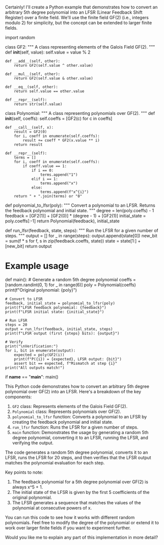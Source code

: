  Certainly! I'll create a Python example that demonstrates how to convert an arbitrary 5th degree polynomial into an LFSR (Linear Feedback Shift Register) over a finite field. We'll use the finite field GF(2) (i.e., integers modulo 2) for simplicity, but the concept can be extended to larger finite fields.



<antArtifact identifier="polynomial-to-lfsr" type="application/vnd.ant.code" language="python" title="Convert 5th Degree Polynomial to LFSR">
import random

class GF2:
    """
    A class representing elements of the Galois Field GF(2).
    """
    def __init__(self, value):
        self.value = value % 2

    def __add__(self, other):
        return GF2(self.value ^ other.value)

    def __mul__(self, other):
        return GF2(self.value & other.value)

    def __eq__(self, other):
        return self.value == other.value

    def __repr__(self):
        return str(self.value)

class Polynomial:
    """
    A class representing polynomials over GF(2).
    """
    def __init__(self, coeffs):
        self.coeffs = [GF2(c) for c in coeffs]

    def __call__(self, x):
        result = GF2(0)
        for i, coeff in enumerate(self.coeffs):
            result += coeff * GF2(x.value ** i)
        return result

    def __repr__(self):
        terms = []
        for i, coeff in enumerate(self.coeffs):
            if coeff.value == 1:
                if i == 0:
                    terms.append("1")
                elif i == 1:
                    terms.append("x")
                else:
                    terms.append(f"x^{i}")
        return " + ".join(terms) or "0"

def polynomial_to_lfsr(poly):
    """
    Convert a polynomial to an LFSR.
    Returns the feedback polynomial and initial state.
    """
    degree = len(poly.coeffs) - 1
    feedback = [GF2(1)] + [GF2(0)] * (degree - 1) + [GF2(1)]
    initial_state = poly.coeffs[:-1]
    return Polynomial(feedback), initial_state

def run_lfsr(feedback, state, steps):
    """
    Run the LFSR for a given number of steps.
    """
    output = []
    for _ in range(steps):
        output.append(state[0])
        new_bit = sum(f * s for f, s in zip(feedback.coeffs, state))
        state = state[1:] + [new_bit]
    return output

# Example usage
def main():
    # Generate a random 5th degree polynomial
    coeffs = [random.randint(0, 1) for _ in range(6)]
    poly = Polynomial(coeffs)
    print(f"Original polynomial: {poly}")

    # Convert to LFSR
    feedback, initial_state = polynomial_to_lfsr(poly)
    print(f"LFSR feedback polynomial: {feedback}")
    print(f"LFSR initial state: {initial_state}")

    # Run LFSR
    steps = 20
    output = run_lfsr(feedback, initial_state, steps)
    print(f"LFSR output (first {steps} bits): {output}")

    # Verify
    print("\nVerification:")
    for i, bit in enumerate(output):
        expected = poly(GF2(i))
        print(f"P({i}) = {expected}, LFSR output: {bit}")
        assert bit == expected, f"Mismatch at step {i}"
    print("All outputs match!")

if __name__ == "__main__":
    main()
</antArtifact>

This Python code demonstrates how to convert an arbitrary 5th degree polynomial over GF(2) into an LFSR. Here's a breakdown of the key components:

1. `GF2` class: Represents elements of the Galois Field GF(2).
2. `Polynomial` class: Represents polynomials over GF(2).
3. `polynomial_to_lfsr` function: Converts a polynomial to an LFSR by creating the feedback polynomial and initial state.
4. `run_lfsr` function: Runs the LFSR for a given number of steps.
5. `main` function: Demonstrates the usage by generating a random 5th degree polynomial, converting it to an LFSR, running the LFSR, and verifying the output.

The code generates a random 5th degree polynomial, converts it to an LFSR, runs the LFSR for 20 steps, and then verifies that the LFSR output matches the polynomial evaluation for each step.

Key points to note:

1. The feedback polynomial for a 5th degree polynomial over GF(2) is always x^5 + 1.
2. The initial state of the LFSR is given by the first 5 coefficients of the original polynomial.
3. The LFSR generates a sequence that matches the values of the polynomial at consecutive powers of x.

You can run this code to see how it works with different random polynomials. Feel free to modify the degree of the polynomial or extend it to work over larger finite fields if you want to experiment further.

Would you like me to explain any part of this implementation in more detail?
